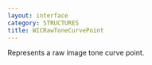 ```yaml
---
layout: interface
category: STRUCTURES
title: WICRawToneCurvePoint
---
```


Represents a raw image tone curve point.

